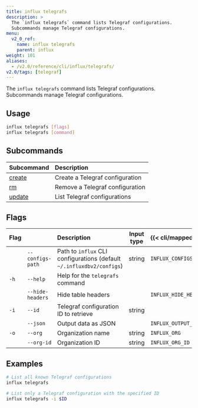 ```yaml
---
title: influx telegrafs
description: >
  The `influx telegrafs` command lists Telegraf configurations.
  Subcommands manage Telegraf configurations.
menu:
  v2_0_ref:
    name: influx telegrafs
    parent: influx
weight: 101
aliases:
  - /v2.0/reference/cli/influx/telegrafs/
v2.0/tags: [telegraf]
---
```


The `influx telegrafs` command lists Telegraf configurations.
Subcommands manage Telegraf configurations.

## Usage
```sh
influx telegrafs [flags]
influx telegrafs [command]
```

## Subcommands
| Subcommand                                            | Description                     |
|:----------                                            |:-----------                     |
| [create](/v2.0/reference/cli/influx/telegrafs/create) | Create a Telegraf configuration |
| [rm](/v2.0/reference/cli/influx/telegrafs/rm)         | Remove a Telegraf configuration |
| [update](/v2.0/reference/cli/influx/telegrafs/update) | List Telegraf configurations    |

## Flags
| Flag |                  | Description                                                           | Input type  | {{< cli/mapped >}}    |
|:---- |:---              |:-----------                                                           |:----------: |:------------------    |
|      | `--configs-path` | Path to `influx` CLI configurations (default `~/.influxdbv2/configs`) | string      |`INFLUX_CONFIGS_PATH`  |
| `-h` | `--help`         | Help for the `telegrafs` command                                      |             |                       |
|      | `--hide-headers` | Hide table headers                                                    |             | `INFLUX_HIDE_HEADERS` |
| `-i` | `--id`           | Telegraf configuration ID to retrieve                                 | string      |                       |
|      | `--json`         | Output data as JSON                                                   |             | `INFLUX_OUTPUT_JSON`  |
| `-o` | `--org`          | Organization name                                                     | string      | `INFLUX_ORG`          |
|      | `--org-id`       | Organization ID                                                       | string      | `INFLUX_ORG_ID`       |

## Examples
```sh
# List all known Telegraf configurations
influx telegrafs

# List only a Telegraf configuration with the specified ID
influx telegrafs -i $ID
```
